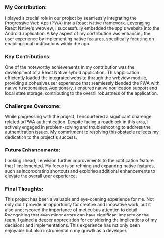 ### My Contribution:
I played a crucial role in our project by seamlessly integrating the Progressive Web App (PWA) into a React Native framework. Leveraging React Native's webview, I successfully embedded the app's website into the Android application. A key aspect of my contribution was enhancing the user experience by implementing native features, specifically focusing on enabling local notifications within the app.

### Key Contributions:
One of the noteworthy achievements in my contribution was the development of a React Native hybrid application. This application efficiently loaded the integrated website through the webview module, providing a cohesive user experience that seamlessly blended the PWA with native functionalities. Additionally, I ensured native notification support and local state storage, contributing to the overall robustness of the application.

### Challenges Overcome:
While progressing with the project, I encountered a significant challenge related to PWA authentication. Despite facing a roadblock in this area, I actively engaged in problem-solving and troubleshooting to address the authentication issues. My commitment to resolving this obstacle reflects my dedication to the project's success.

### Future Enhancements:
Looking ahead, I envision further improvements to the notification feature that I implemented. My focus is on refining and expanding native features, such as incorporating shortcuts and exploring additional enhancements to elevate the overall user experience.

### Final Thoughts:
This project has been a valuable and eye-opening experience for me. Not only did it provide an opportunity for creative and innovative work, but it also underscored the importance of meticulous attention to detail. Recognizing that even minor errors can have significant impacts on the team, I gained a deeper appreciation for considering the implications of my decisions and implementations. This experience has not only been enjoyable but also instrumental in my growth as a developer.